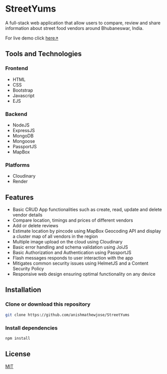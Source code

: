 # StreetYums
A full-stack web application that allow users to compare, review and share information about street food vendors around Bhubaneswar, India.

For live demo click [here↗](https://streetyums.onrender.com/)
## Tools and Technologies
### Frontend
* HTML
* CSS
* Bootstrap
* Javascript
* EJS
### Backend
* NodeJS
* ExpressJS
* MongoDB
* Mongoose
* PassportJS
* MapBox
### Platforms
* Cloudinary
* Render

## Features
* Basic CRUD App functionalities such as create, read, update and delete vendor details
* Compare location, timings and prices of different vendors
* Add or delete reviews
* Estimate location by pincode using MapBox Geocoding API and display a cluster map of all vendors in the region
* Multiple image upload on the cloud using Cloudinary
* Basic error handling and schema validation using JoiJS
* Basic Authorization and Authentication using PassportJS
* Flash messages responds to user interaction with the app
* Mitigates common security issues using HelmetJS and a Content Security Policy
* Responsive web design ensuring optimal functionality on any device

## Installation
### Clone or download this repository
```sh
git clone https://github.com/anishmathewjose/StreetYums
```
### Install dependencies
```sh
npm install
```

## License
[MIT](https://choosealicense.com/licenses/mit/)